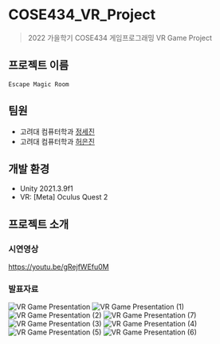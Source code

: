 # COSE434_VR_Project
> 2022 가을학기 COSE434 게임프로그래밍 VR Game Project
## 프로젝트 이름
```
Escape Magic Room
```
## 팀원
* 고려대 컴퓨터학과 [정세진](https://github.com/asjay18)
* 고려대 컴퓨터학과 [허은진](https://github.com/foura1201)
## 개발 환경
* Unity 2021.3.9f1
* VR: [Meta] Oculus Quest 2
## 프로젝트 소개
### 시연영상
https://youtu.be/gRejfWEfu0M
### 발표자료
![VR Game Presentation](https://user-images.githubusercontent.com/90694107/199879902-25e8b938-1e72-4de3-a61e-a19159b49294.jpg)
![VR Game Presentation (1)](https://user-images.githubusercontent.com/90694107/199879912-0dba9177-fbf1-45e8-baeb-0bde87e05a48.jpg)
![VR Game Presentation (2)](https://user-images.githubusercontent.com/90694107/199880371-c3295baf-46e7-4bf0-8013-a6bdd54f0c01.jpg)
![VR Game Presentation (7)](https://user-images.githubusercontent.com/90694107/199882054-51c96294-419b-4079-9aed-9fc9f808470a.jpg)
![VR Game Presentation (3)](https://user-images.githubusercontent.com/90694107/199879943-08d08691-5f58-4eac-8c7b-1acb1211469d.jpg)
![VR Game Presentation (4)](https://user-images.githubusercontent.com/90694107/199879942-1acfc2b8-7c39-427b-9626-f8ea2cff01b9.jpg)
![VR Game Presentation (5)](https://user-images.githubusercontent.com/90694107/199879941-7c536253-9ff4-4152-9ed1-acdd493c08f8.jpg)
![VR Game Presentation (6)](https://user-images.githubusercontent.com/90694107/199879939-8b079510-e4a5-4ce3-b342-5c01dc33424d.jpg)
